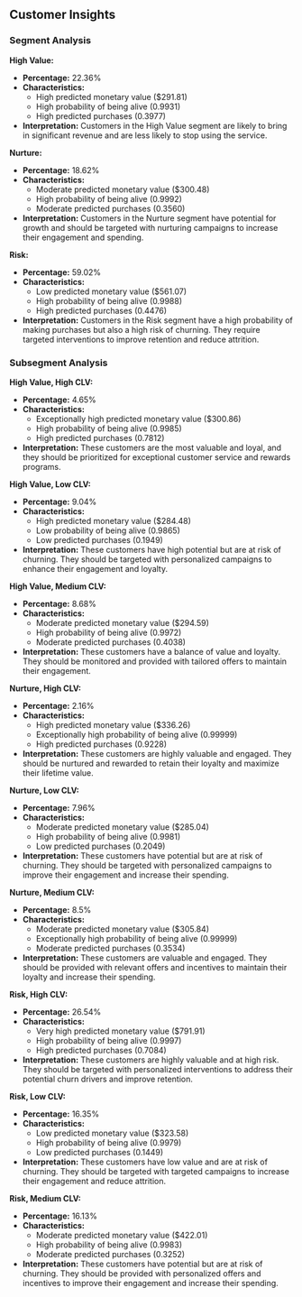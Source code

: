 ## Customer Insights

### Segment Analysis

**High Value:**

* **Percentage:** 22.36%
* **Characteristics:**
    * High predicted monetary value ($291.81)
    * High probability of being alive (0.9931)
    * High predicted purchases (0.3977)
* **Interpretation:** Customers in the High Value segment are likely to bring in significant revenue and are less likely to stop using the service.

**Nurture:**

* **Percentage:** 18.62%
* **Characteristics:**
    * Moderate predicted monetary value ($300.48)
    * High probability of being alive (0.9992)
    * Moderate predicted purchases (0.3560)
* **Interpretation:** Customers in the Nurture segment have potential for growth and should be targeted with nurturing campaigns to increase their engagement and spending.

**Risk:**

* **Percentage:** 59.02%
* **Characteristics:**
    * Low predicted monetary value ($561.07)
    * High probability of being alive (0.9988)
    * High predicted purchases (0.4476)
* **Interpretation:** Customers in the Risk segment have a high probability of making purchases but also a high risk of churning. They require targeted interventions to improve retention and reduce attrition.

### Subsegment Analysis

**High Value, High CLV:**

* **Percentage:** 4.65%
* **Characteristics:**
    * Exceptionally high predicted monetary value ($300.86)
    * High probability of being alive (0.9985)
    * High predicted purchases (0.7812)
* **Interpretation:** These customers are the most valuable and loyal, and they should be prioritized for exceptional customer service and rewards programs.

**High Value, Low CLV:**

* **Percentage:** 9.04%
* **Characteristics:**
    * High predicted monetary value ($284.48)
    * Low probability of being alive (0.9865)
    * Low predicted purchases (0.1949)
* **Interpretation:** These customers have high potential but are at risk of churning. They should be targeted with personalized campaigns to enhance their engagement and loyalty.

**High Value, Medium CLV:**

* **Percentage:** 8.68%
* **Characteristics:**
    * Moderate predicted monetary value ($294.59)
    * High probability of being alive (0.9972)
    * Moderate predicted purchases (0.4038)
* **Interpretation:** These customers have a balance of value and loyalty. They should be monitored and provided with tailored offers to maintain their engagement.

**Nurture, High CLV:**

* **Percentage:** 2.16%
* **Characteristics:**
    * High predicted monetary value ($336.26)
    * Exceptionally high probability of being alive (0.99999)
    * High predicted purchases (0.9228)
* **Interpretation:** These customers are highly valuable and engaged. They should be nurtured and rewarded to retain their loyalty and maximize their lifetime value.

**Nurture, Low CLV:**

* **Percentage:** 7.96%
* **Characteristics:**
    * Moderate predicted monetary value ($285.04)
    * High probability of being alive (0.9981)
    * Low predicted purchases (0.2049)
* **Interpretation:** These customers have potential but are at risk of churning. They should be targeted with personalized campaigns to improve their engagement and increase their spending.

**Nurture, Medium CLV:**

* **Percentage:** 8.5%
* **Characteristics:**
    * Moderate predicted monetary value ($305.84)
    * Exceptionally high probability of being alive (0.99999)
    * Moderate predicted purchases (0.3534)
* **Interpretation:** These customers are valuable and engaged. They should be provided with relevant offers and incentives to maintain their loyalty and increase their spending.

**Risk, High CLV:**

* **Percentage:** 26.54%
* **Characteristics:**
    * Very high predicted monetary value ($791.91)
    * High probability of being alive (0.9997)
    * High predicted purchases (0.7084)
* **Interpretation:** These customers are highly valuable and at high risk. They should be targeted with personalized interventions to address their potential churn drivers and improve retention.

**Risk, Low CLV:**

* **Percentage:** 16.35%
* **Characteristics:**
    * Low predicted monetary value ($323.58)
    * High probability of being alive (0.9979)
    * Low predicted purchases (0.1449)
* **Interpretation:** These customers have low value and are at risk of churning. They should be targeted with targeted campaigns to increase their engagement and reduce attrition.

**Risk, Medium CLV:**

* **Percentage:** 16.13%
* **Characteristics:**
    * Moderate predicted monetary value ($422.01)
    * High probability of being alive (0.9983)
    * Moderate predicted purchases (0.3252)
* **Interpretation:** These customers have potential but are at risk of churning. They should be provided with personalized offers and incentives to improve their engagement and increase their spending.